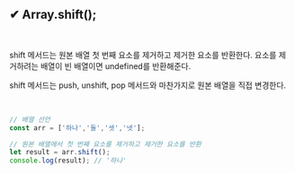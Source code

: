 ## ✔ Array.shift();

<br>

shift 메서드는 원본 배열 첫 번째 요소를 제거하고 제거한 요소를 반환한다.
요소를 제거하려는 배열이 빈 배열이면 undefined를 반환해준다.

shift 메서드는 push, unshift, pop 메서드와 마찬가지로 원본 배열을 직접 변경한다.

<br>

```javascript
// 배열 선언
const arr = ['하나','둘','셋','넷'];

// 원본 배열에서 첫 번째 요소를 제거하고 제거한 요소를 반환
let result = arr.shift();
console.log(result); // '하나'
```